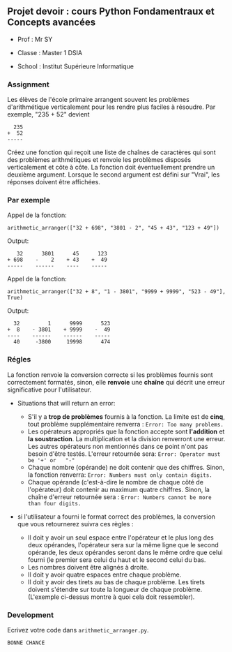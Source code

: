 ## Projet devoir : cours Python Fondamentraux et Concepts avancées 

- Prof : Mr SY 

- Classe : Master 1 DSIA 

- School : Institut Supérieure Informatique 

  



### Assignment

Les élèves de l'école primaire arrangent  souvent les problèmes d'arithmétique verticalement pour les rendre plus faciles à résoudre. Par exemple, "235 + 52" devient 

```
  235
+  52
-----
```

Créez une fonction qui reçoit une liste de chaînes de caractères qui sont des problèmes arithmétiques et renvoie les problèmes disposés verticalement et côte à côte. La fonction doit éventuellement prendre un deuxième argument. Lorsque le second argument est défini sur "Vrai", les réponses doivent être affichées.

### Par exemple

Appel de la fonction:

```
arithmetic_arranger(["32 + 698", "3801 - 2", "45 + 43", "123 + 49"])
```

Output:

```
   32      3801      45      123
+ 698    -    2    + 43    +  49
-----    ------    ----    -----
```

Appel de la fonction:

```
arithmetic_arranger(["32 + 8", "1 - 3801", "9999 + 9999", "523 - 49"], True)
```

Output:

```
  32         1      9999      523
+  8    - 3801    + 9999    -  49
----    ------    ------    -----
  40     -3800     19998      474
```

### Régles 

La fonction renvoie la conversion correcte si les problèmes fournis sont correctement formatés, sinon, elle **renvoie** une **chaîne** qui décrit une erreur significative pour l'utilisateur.

- Situations that will return an error:
  - S'il y a **trop de problèmes** fournis à la fonction. La limite est de **cinq**, tout problème supplémentaire renverra :  `Error: Too many problems.`
  - Les opérateurs appropriés que la fonction accepte sont **l'addition** et **la soustraction**. La multiplication et la division renverront une erreur. Les autres opérateurs non mentionnés dans ce point n'ont pas besoin d'être testés. L'erreur retournée sera: `Error: Operator must be '+' or   "-"`
  - Chaque nombre (opérande) ne doit contenir que des chiffres. Sinon, la fonction renverra: `Error: Numbers must only contain digits.`
  - Chaque opérande (c'est-à-dire le nombre de chaque côté de l'opérateur) doit contenir au maximum quatre chiffres. Sinon, la chaîne d'erreur retournée sera :  `Error: Numbers cannot be more than four digits.`
- si l'utilisateur a fourni le format correct des problèmes, la conversion que vous retournerez suivra ces règles :

  - Il doit y avoir un seul espace entre l'opérateur et le plus long des deux opérandes, l'opérateur sera sur la même ligne que le second opérande, les deux opérandes seront dans le même ordre que celui fourni (le premier sera celui du haut et le second celui du bas.
  - Les nombres doivent être alignés à droite.
  - Il doit y avoir quatre espaces entre chaque problème.
  - Il doit y avoir des tirets au bas de chaque problème. Les tirets doivent s'étendre sur toute la longueur de chaque problème. (L'exemple ci-dessus montre à quoi cela doit ressembler).


### Development

Ecrivez votre code dans `arithmetic_arranger.py`.





`BONNE CHANCE`